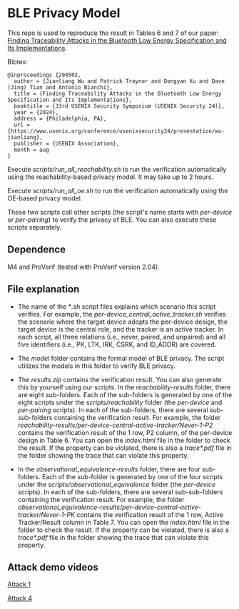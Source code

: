 # BLE Privacy Model

This repo is used to reproduce the result in Tables 6 and 7 of our paper: [Finding Traceability Attacks in the Bluetooth Low Energy Specification and Its Implementations](https://allenjlw.github.io/pdfpapers/bleprivacy.pdf).

Bibtex:
```
@inproceedings {294502,
  author = {Jianliang Wu and Patrick Traynor and Dongyan Xu and Dave (Jing) Tian and Antonio Bianchi},
  title = {Finding Traceability Attacks in the Bluetooth Low Energy Specification and Its Implementations},
  booktitle = {33rd USENIX Security Symposium (USENIX Security 24)},
  year = {2024},
  address = {Philadelphia, PA},
  url = {https://www.usenix.org/conference/usenixsecurity24/presentation/wu-jianliang},
  publisher = {USENIX Association},
  month = aug
}
```

Execute *scripts/run_all_reachability.sh* to run the verification automatically using the reachability-based privacy model.
It may take up to 2 hours.

Execute *scripts/run_all_oe.sh* to run the verification automatically using the OE-based privacy model.

These two scripts call other scripts (the script's name starts with *per-device* or *per-pairing*) to verify the privacy of BLE. You can also execute these scripts separately.

## Dependence
M4 and ProVerif (tested with ProVerif version 2.04).

## File explanation

- The name of the **.sh* script files explains which scenario this script verifies.
For example, the *per-device_central_active_tracker.sh* verifies the scenario where the target device adopts the per-device design, the target device is the central role, and the tracker is an active tracker.
In each script, all three relations (i.e., never, paired, and unpaired) and all five identifiers (i.e., PK, LTK, IRK, CSRK, and ID_ADDR) are covered.

- The *model* folder contains the formal model of BLE privacy.
The script utilizes the models in this folder to verify BLE privacy.

- The *results.zip* contains the verification result. You can also generate this by yourself using our scripts.
In the *reachability-results* folder, there are eight sub-folders.
Each of the sub-folders is generated by one of the eight scripts under the *scripts/reachability* folder (the *per-device* and *per-pairing* scripts).
In each of the sub-folders, there are several sub-sub-folders containing the verification result.
For example, the folder *reachability-results/per-device-central-active-tracker/Never-1-P2* contains the verification result of the 1 row, P2 column, of the per-device design in Table 6.
You can open the *index.html* file in the folder to check the result.
If the property can be violated, there is also a *trace\*.pdf* file in the folder showing the trace that can violate this property.


- In the *observational_equivalence-results* folder, there are four sub-folders.
Each of the sub-folder is generated by one of the four scripts under the *scripts/observational_equivalence* folder (the *per-device* scripts).
In each of the sub-folders, there are several sub-sub-folders containing the verification result.
For example, the folder *observational_equivalence-results/per-device-central-active-tracker/Never-1-PK* contains the verification result of the 1 row, Active Tracker/Result column in Table 7.
You can open the *index.html* file in the folder to check the result.
If the property can be violated, there is also a *trace\*.pdf* file in the folder showing the trace that can violate this property.

## Attack demo videos

[Attack 1](https://www.dropbox.com/scl/fi/msy5rk9z3nsc0iletbdlr/demo1_track_covid19_contact_tracing_enabled_phone.mp4?rlkey=077r18i2oisez55h8aa4p2itl&st=1to4i1ji&dl=0)

[Attack 4](https://www.dropbox.com/scl/fi/bx9oc3zm8b7nljf4rnwkg/demo2_track_Bluetooth_enabled_phone.mp4?rlkey=86xmtkpau2ti9kl0a10fjzriv&st=uqoh9400&dl=0)
